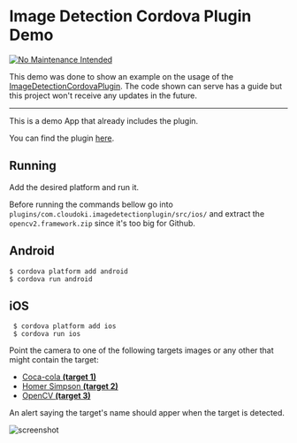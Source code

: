 # Image Detection Cordova Plugin Demo

[![No Maintenance Intended](http://unmaintained.tech/badge.svg)](http://unmaintained.tech/)

This demo was done to show an example on the usage of the [ImageDetectionCordovaPlugin](https://github.com/Cloudoki/ImageDetectionCordovaPlugin). The code shown can serve has a guide but this project won't receive any updates in the future.

----

This is a demo App that already includes the plugin.

You can find the plugin [here](https://github.com/Cloudoki/ImageDetectionCordovaPlugin).

## Running

Add the desired platform and run it.

Before running the commands bellow go into `plugins/com.cloudoki.imagedetectionplugin/src/ios/` and extract the `opencv2.framework.zip` since it's too big for Github.

## Android

```
$ cordova platform add android
$ cordova run android
```

## iOS

```
 $ cordova platform add ios
 $ cordova run ios
```

Point the camera to one of the following targets images or any other that might contain the target:

- [Coca-cola **(target 1)**](https://pbs.twimg.com/profile_images/770467680012890112/kSz1jtnn.jpg)
- [Homer Simpson **(target 2)**](http://cdn2.thr.com/sites/default/files/2016/02/simp2006_homerarmscrossed_f_hires2_-_h_2016.jpg)
- [OpenCV **(target 3)**](http://www.pyimagesearch.com/wp-content/uploads/2015/01/url_to_image_opencv.jpg)

An alert saying the target's name should apper when the target is detected.

![screenshot](./screenshot.png)

